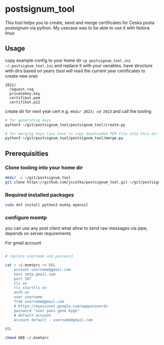 # postsignum_tool

This tool helps you to create, send and merge certificates for Ceska posta postsignum via python.
My usecase was to be able to use it with fedora  linux 

## Usage
copy example config to your home dir `cp postsignum_tool.ini ~/.postsignum_tool.ini` and replace it with your variables.
have structure with dirs based on years (tool will read the current year certificates to create new one)
```
2022/
  request.req
  privatekey.key
  certifikat.pem
  certifikat.p12
```
create dir for next year cert e.g. `mkdir 2023; cd 2023` and call the tooling
```bash
# for generating keys
python3 ~/git/postsignum_tool/postsignum_tool/create.py

# for merging keys (you have to copy downloaded PEM file into this dir after postsignum set the key back)
python3 ~/git/postsignum_tool/postsignum_tool/merge.py
```

## Prerequisities

### Clone tooling into your home dir
```bash
mkdir -p ~/git/postsignum_tool
git clone https://github.com/jscotka/postsignum_tool.git ~/git/postsignum_tool
```


### Required installed packages
```bash
sudo dnf install python3 msmtp openssl
```

### configure msmtp
you can use any post client what allow to send raw messages via pipe, depends on server requirements

For gmail account
```bash

# replace username and password

cat > ~/.msmtprc << EOL
    account username@gmail.com
    host smtp.gmail.com
    port 587
    tls on
    tls_starttls on
    auth on
    user username
    from username@gmail.com
    # https://myaccount.google.com/apppasswords
    password "user pass gene bygo"
    # default account
    account default : username@gmail.com
 
EOL

chmod 600 ~/.msmtprc
```


